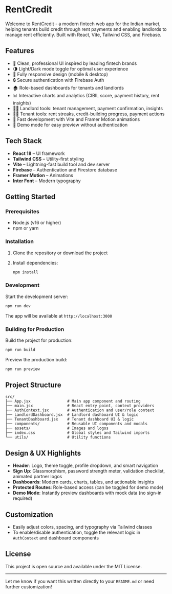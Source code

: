 # RentCredit

Welcome to RentCredit - a modern fintech web app for the Indian market, helping tenants build credit through rent payments and enabling landlords to manage rent efficiently. Built with React, Vite, Tailwind CSS, and Firebase.

## Features

- 🎨 Clean, professional UI inspired by leading fintech brands
- 🌗 Light/Dark mode toggle for optimal user experience
- 📱 Fully responsive design (mobile & desktop)
- 🔒 Secure authentication with Firebase Auth
- 🏠 Role-based dashboards for tenants and landlords
- 📊 Interactive charts and analytics (CIBIL score, payment history, rent insights)
- 🧑‍💼 Landlord tools: tenant management, payment confirmation, insights
- 🧑‍💻 Tenant tools: rent streaks, credit-building progress, payment actions
- 🚀 Fast development with Vite and Framer Motion animations
- 🧪 Demo mode for easy preview without authentication

## Tech Stack

- **React 18** – UI framework
- **Tailwind CSS** – Utility-first styling
- **Vite** – Lightning-fast build tool and dev server
- **Firebase** – Authentication and Firestore database
- **Framer Motion** – Animations
- **Inter Font** – Modern typography

## Getting Started

### Prerequisites

- Node.js (v16 or higher)
- npm or yarn

### Installation

1. Clone the repository or download the project
2. Install dependencies:

   ```bash
   npm install
   ```

### Development

Start the development server:

```bash
npm run dev
```

The app will be available at `http://localhost:3000`

### Building for Production

Build the project for production:

```bash
npm run build
```

Preview the production build:

```bash
npm run preview
```

## Project Structure

```
src/
├── App.jsx                # Main app component and routing
├── main.jsx               # React entry point, context providers
├── AuthContext.jsx        # Authentication and user/role context
├── LandlordDashboard.jsx  # Landlord dashboard UI & logic
├── TenantDashboard.jsx    # Tenant dashboard UI & logic
├── components/            # Reusable UI components and modals
├── assets/                # Images and logos
├── index.css              # Global styles and Tailwind imports
└── utils/                 # Utility functions
```

## Design & UX Highlights

- **Header**: Logo, theme toggle, profile dropdown, and smart navigation
- **Sign Up**: Glassmorphism, password strength meter, validation checklist, animated partner logos
- **Dashboards**: Modern cards, charts, tables, and actionable insights
- **Protected Routes**: Role-based access (can be toggled for demo mode)
- **Demo Mode**: Instantly preview dashboards with mock data (no sign-in required)

## Customization

- Easily adjust colors, spacing, and typography via Tailwind classes
- To enable/disable authentication, toggle the relevant logic in `AuthContext` and dashboard components

## License

This project is open source and available under the MIT License.

---

Let me know if you want this written directly to your `README.md` or need further customization!
